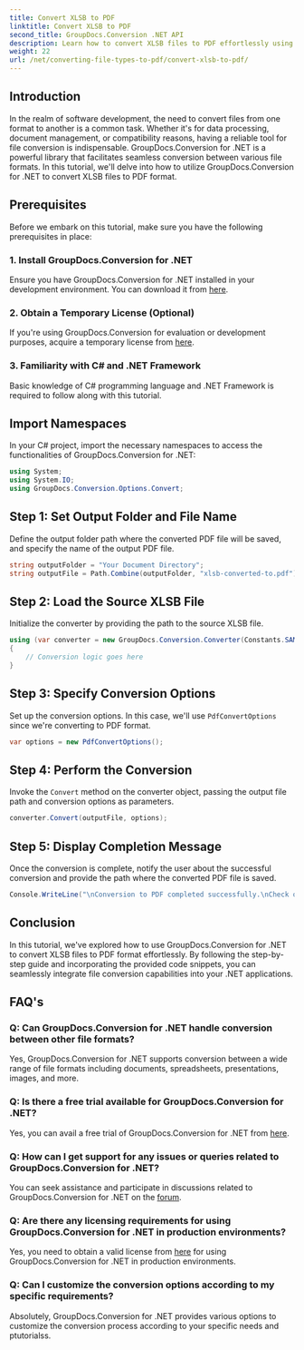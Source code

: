```yaml
---
title: Convert XLSB to PDF
linktitle: Convert XLSB to PDF
second_title: GroupDocs.Conversion .NET API
description: Learn how to convert XLSB files to PDF effortlessly using GroupDocs.Conversion for .NET. Follow our step-by-step guide.
weight: 22
url: /net/converting-file-types-to-pdf/convert-xlsb-to-pdf/
---
```

## Introduction
In the realm of software development, the need to convert files from one format to another is a common task. Whether it's for data processing, document management, or compatibility reasons, having a reliable tool for file conversion is indispensable. GroupDocs.Conversion for .NET is a powerful library that facilitates seamless conversion between various file formats. In this tutorial, we'll delve into how to utilize GroupDocs.Conversion for .NET to convert XLSB files to PDF format.
## Prerequisites
Before we embark on this tutorial, make sure you have the following prerequisites in place:
### 1. Install GroupDocs.Conversion for .NET
Ensure you have GroupDocs.Conversion for .NET installed in your development environment. You can download it from [here](https://releases.groupdocs.com/conversion/net/).
### 2. Obtain a Temporary License (Optional)
If you're using GroupDocs.Conversion for evaluation or development purposes, acquire a temporary license from [here](https://purchase.groupdocs.com/temporary-license/).
### 3. Familiarity with C# and .NET Framework
Basic knowledge of C# programming language and .NET Framework is required to follow along with this tutorial.

## Import Namespaces
In your C# project, import the necessary namespaces to access the functionalities of GroupDocs.Conversion for .NET:
```csharp
using System;
using System.IO;
using GroupDocs.Conversion.Options.Convert;
```

## Step 1: Set Output Folder and File Name
Define the output folder path where the converted PDF file will be saved, and specify the name of the output PDF file.
```csharp
string outputFolder = "Your Document Directory";
string outputFile = Path.Combine(outputFolder, "xlsb-converted-to.pdf");
```
## Step 2: Load the Source XLSB File
Initialize the converter by providing the path to the source XLSB file.
```csharp
using (var converter = new GroupDocs.Conversion.Converter(Constants.SAMPLE_XLSB))
{
    // Conversion logic goes here
}
```
## Step 3: Specify Conversion Options
Set up the conversion options. In this case, we'll use `PdfConvertOptions` since we're converting to PDF format.
```csharp
var options = new PdfConvertOptions();
```
## Step 4: Perform the Conversion
Invoke the `Convert` method on the converter object, passing the output file path and conversion options as parameters.
```csharp
converter.Convert(outputFile, options);
```
## Step 5: Display Completion Message
Once the conversion is complete, notify the user about the successful conversion and provide the path where the converted PDF file is saved.
```csharp
Console.WriteLine("\nConversion to PDF completed successfully.\nCheck output in {0}", outputFolder);
```

## Conclusion
In this tutorial, we've explored how to use GroupDocs.Conversion for .NET to convert XLSB files to PDF format effortlessly. By following the step-by-step guide and incorporating the provided code snippets, you can seamlessly integrate file conversion capabilities into your .NET applications.
## FAQ's
### Q: Can GroupDocs.Conversion for .NET handle conversion between other file formats?
Yes, GroupDocs.Conversion for .NET supports conversion between a wide range of file formats including documents, spreadsheets, presentations, images, and more.
### Q: Is there a free trial available for GroupDocs.Conversion for .NET?
Yes, you can avail a free trial of GroupDocs.Conversion for .NET from [here](https://releases.groupdocs.com/).
### Q: How can I get support for any issues or queries related to GroupDocs.Conversion for .NET?
You can seek assistance and participate in discussions related to GroupDocs.Conversion for .NET on the [forum](https://forum.groupdocs.com/c/conversion/11).
### Q: Are there any licensing requirements for using GroupDocs.Conversion for .NET in production environments?
Yes, you need to obtain a valid license from [here](https://purchase.groupdocs.com/buy) for using GroupDocs.Conversion for .NET in production environments.
### Q: Can I customize the conversion options according to my specific requirements?
Absolutely, GroupDocs.Conversion for .NET provides various options to customize the conversion process according to your specific needs and ptutorialss.
